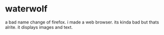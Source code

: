 # waterwolf
a bad name change of firefox. i made a web browser. its kinda bad but thats alrite. it displays images and text.
